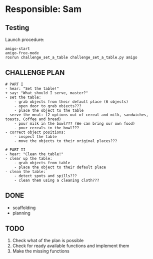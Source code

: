 # Responsible: Sam

## Testing

Launch procedure:
```
amigo-start
amigo-free-mode
rosrun challenge_set_a_table challenge_set_a_table.py amigo
```

## CHALLENGE PLAN

	# PART I
	- hear: "Set the table!"
	+ say: "What should I serve, master?"
	- set the table:
		- grab objects from their default place (6 objects)
		- open door to grab objects???
		- place the object to the table
	- serve the meal: (2 options out of cereal and milk, sandwiches, toasts, Coffee and bread)
		- pour milk in the bowl??? (We can bring our own food)
		- pour cereals in the bowl???
	- correct object positions:
		- inspect the table
		- move the objects to their original places???

	# PART II
	- hear: "Clean the table!"
	- clear up the table:
		- grab objects from table
		- place the object to their default place
	- clean the table:
		- detect spots and spills???
		- clean them using a cleaning cloth???

## DONE

- scaffolding
- planning

## TODO

1. Check what of the plan is possible
2. Check for ready available functions and implement them
3. Make the missing functions
